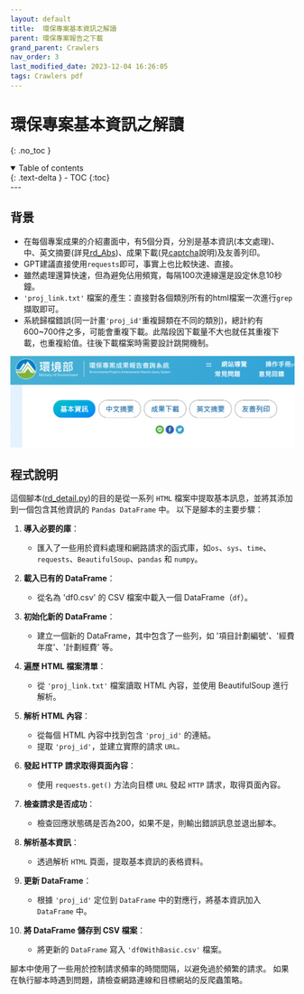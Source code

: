 ```yaml
---
layout: default
title:  環保專案基本資訊之解讀
parent: 環保專案報告之下載
grand_parent: Crawlers
nav_order: 3
last_modified_date: 2023-12-04 16:26:05
tags: Crawlers pdf
---
```


# 環保專案基本資訊之解讀
{: .no_toc }

<details open markdown="block">
  <summary>
    Table of contents
  </summary>
  {: .text-delta }
- TOC
{:toc}
</details>
---

## 背景

- 在每個專案成果的介紹畫面中，有5個分頁，分別是基本資訊(本文處理)、中、英文摘要(詳見[rd_Abs](./rd_Abs.md))、成果下載(見[captcha](captcha.md)說明)及友善列印。
- GPT建議直接使用`requests`即可，事實上也比較快速、直接。
- 雖然處理還算快速，但為避免佔用頻寬，每隔100次連線還是設定休息10秒鐘。
- `'proj_link.txt'` 檔案的產生：直接對各個類別所有的html檔案一次進行`grep`擷取即可。
- 系統歸檔錯誤(同一計畫`'proj_id'`重複歸類在不同的類別)，總計約有600~700件之多，可能會重複下載。此階段因下載量不大也就任其重複下載，也重複給值。往後下載檔案時需要設計跳開機制。

![](../../../attachments/2023-12-04-16-54-50.png)

## 程式說明

這個腳本([rd_detail.py](./rd_detail.py))的目的是從一系列 `HTML` 檔案中提取基本訊息，並將其添加到一個包含其他資訊的 `Pandas DataFrame` 中。 以下是腳本的主要步驟：

1. **導入必要的庫**：
    - 匯入了一些用於資料處理和網路請求的函式庫，如`os`、`sys`、`time`、`requests`、`BeautifulSoup`、`pandas` 和 `numpy`。

2. **載入已有的 DataFrame**：
    - 從名為 'df0.csv' 的 CSV 檔案中載入一個 DataFrame（`df`）。

3. **初始化新的 DataFrame**：
    - 建立一個新的 DataFrame，其中包含了一些列，如 '項目計劃編號'、'經費年度'、'計劃經費' 等。

4. **遍歷 HTML 檔案清單**：
    - 從 `'proj_link.txt'` 檔案讀取 HTML 內容，並使用 BeautifulSoup 進行解析。

5. **解析 HTML 內容**：
    - 從每個 HTML 內容中找到包含 `'proj_id'` 的連結。
    - 提取 `'proj_id'`，並建立實際的請求 `URL。`

6. **發起 HTTP 請求取得頁面內容**：
    - 使用 `requests.get()` 方法向目標 `URL` 發起 `HTTP` 請求，取得頁面內容。

7. **檢查請求是否成功**：
    - 檢查回應狀態碼是否為200，如果不是，則輸出錯誤訊息並退出腳本。

8. **解析基本資訊**：
    - 透過解析 `HTML` 頁面，提取基本資訊的表格資料。

9. **更新 DataFrame**：
    - 根據 `'proj_id'` 定位到 `DataFrame` 中的對應行，將基本資訊加入 `DataFrame` 中。

10. **將 DataFrame 儲存到 CSV 檔案**：
     - 將更新的 `DataFrame` 寫入 `'df0WithBasic.csv'` 檔案。

腳本中使用了一些用於控制請求頻率的時間間隔，以避免過於頻繁的請求。 如果在執行腳本時遇到問題，請檢查網路連線和目標網站的反爬蟲策略。